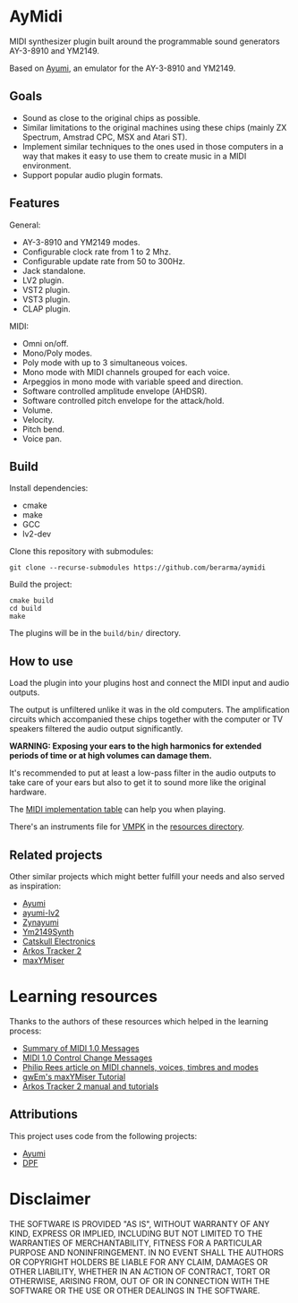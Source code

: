 # AyMidi

MIDI synthesizer plugin built around the programmable sound generators
AY-3-8910 and YM2149.

Based on [Ayumi](https://github.com/true-grue/ayumi), an emulator for the
AY-3-8910 and YM2149.

## Goals

- Sound as close to the original chips as possible.
- Similar limitations to the original machines using these chips (mainly ZX
  Spectrum, Amstrad CPC, MSX and Atari ST).
- Implement similar techniques to the ones used in those computers in a way
  that makes it easy to use them to create music in a MIDI environment.
- Support popular audio plugin formats.

## Features

General:

- AY-3-8910 and YM2149 modes.
- Configurable clock rate from 1 to 2 Mhz.
- Configurable update rate from 50 to 300Hz.
- Jack standalone.
- LV2 plugin.
- VST2 plugin.
- VST3 plugin.
- CLAP plugin.

MIDI:

- Omni on/off.
- Mono/Poly modes.
- Poly mode with up to 3 simultaneous voices.
- Mono mode with MIDI channels grouped for each voice.
- Arpeggios in mono mode with variable speed and direction.
- Software controlled amplitude envelope (AHDSR).
- Software controlled pitch envelope for the attack/hold.
- Volume.
- Velocity.
- Pitch bend.
- Voice pan.

## Build

Install dependencies:

- cmake
- make
- GCC
- lv2-dev

Clone this repository with submodules:

`git clone --recurse-submodules https://github.com/berarma/aymidi`

Build the project:

```
cmake build
cd build
make
```

The plugins will be in the `build/bin/` directory.

## How to use

Load the plugin into your plugins host and connect the MIDI input and audio
outputs.

The output is unfiltered unlike it was in the old computers. The amplification
circuits which accompanied these chips together with the computer or TV
speakers filtered the audio output significantly.

**WARNING: Exposing your ears to the high harmonics for extended periods of time
or at high volumes can damage them.**

It's recommended to put at least a low-pass filter in the audio outputs to take
care of your ears but also to get it to sound more like the original hardware.

The [MIDI implementation table](midi.md) can help you when playing.

There's an instruments file for [VMPK](https://github.com/pedrolcl/VMPK) in the
[resources directory](resources).

## Related projects

Other similar projects which might better fulfill your needs and also served as
inspiration:

- [Ayumi](https://github.com/true-grue/ayumi)
- [ayumi-lv2](https://github.com/atsushieno/ayumi-lv2)
- [Zynayumi](https://github.com/eriser/zynayumi)
- [Ym2149Synth](https://github.com/trash80/Ym2149Synth)
- [Catskull Electronics](https://catskullelectronics.com/products/ym2149-synth)
- [Arkos Tracker 2](https://www.julien-nevo.com/arkostracker/)
- [maxYMiser](http://www.preromanbritain.com/maxymiser/)

# Learning resources

Thanks to the authors of these resources which helped in the learning process:

- [Summary of MIDI 1.0 Messages](https://midi.org/summary-of-midi-1-0-messages)
- [MIDI 1.0 Control Change Messages](https://midi.org/midi-1-0-control-change-messages)
- [Philip Rees article on MIDI channels, voices, timbres and modes](http://www.philrees.co.uk/articles/midimode.htm)
- [gwEm's maxYMiser Tutorial](https://www.youtube.com/watch?v=OjPPUdwIAC0&list=PL1NhyQvCufQnczcLMUHOkSHtCt2dHi9_Z)
- [Arkos Tracker 2 manual and tutorials](https://www.julien-nevo.com/arkostracker/)

## Attributions

This project uses code from the following projects:

- [Ayumi](https://github.com/true-grue/ayumi)
- [DPF](https://github.com/DISTRHO/DPF)

# Disclaimer

THE SOFTWARE IS PROVIDED "AS IS", WITHOUT WARRANTY OF ANY KIND, EXPRESS OR
IMPLIED, INCLUDING BUT NOT LIMITED TO THE WARRANTIES OF MERCHANTABILITY,
FITNESS FOR A PARTICULAR PURPOSE AND NONINFRINGEMENT. IN NO EVENT SHALL THE
AUTHORS OR COPYRIGHT HOLDERS BE LIABLE FOR ANY CLAIM, DAMAGES OR OTHER
LIABILITY, WHETHER IN AN ACTION OF CONTRACT, TORT OR OTHERWISE, ARISING FROM,
OUT OF OR IN CONNECTION WITH THE SOFTWARE OR THE USE OR OTHER DEALINGS IN THE
SOFTWARE.
